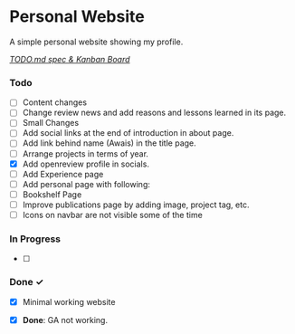 # Personal Website

A simple personal website showing my profile.

<em>[TODO.md spec & Kanban Board](https://bit.ly/3fCwKfM)</em>

### Todo

- [ ] Content changes  
- [ ] Change review news and add reasons and lessons learned in its page.  
- [ ] Small Changes  
- [ ] Add social links at the end of introduction in about page.  
- [ ] Add link behind name (Awais) in the title page.  
- [ ] Arrange projects in terms of year.  
- [x] Add openreview profile in socials.  
- [ ] Add Experience page  
- [ ] Add personal page with following:  
- [ ] Bookshelf Page  
- [ ] Improve publications page by adding image, project tag, etc.  
- [ ] Icons on navbar are not visible some of the time

### In Progress

- [ ]   

### Done ✓

- [x] Minimal working website  
- [x] **Done**: GA not working.  

